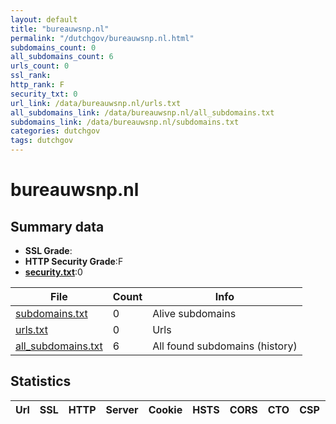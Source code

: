 ```yaml
---
layout: default
title: "bureauwsnp.nl"
permalink: "/dutchgov/bureauwsnp.nl.html"
subdomains_count: 0
all_subdomains_count: 6
urls_count: 0
ssl_rank: 
http_rank: F
security_txt: 0
url_link: /data/bureauwsnp.nl/urls.txt
all_subdomains_link: /data/bureauwsnp.nl/all_subdomains.txt
subdomains_link: /data/bureauwsnp.nl/subdomains.txt
categories: dutchgov
tags: dutchgov
---
```



# bureauwsnp.nl
## Summary data


 - **SSL Grade**:
 - **HTTP Security Grade**:F
 - **[security.txt](https://www.digitaleoverheid.nl/nieuws/standaard-security-txt-nu-verplicht-voor-overheid/)**:0


| File       | Count | Info |
|------------|-------|------|
|[subdomains.txt](/DutchGovScope/data/bureauwsnp.nl/subdomains.txt)|0|Alive subdomains|
|[urls.txt](/DutchGovScope/data/bureauwsnp.nl/urls.txt)|0|Urls|
|[all_subdomains.txt](/DutchGovScope/data/bureauwsnp.nl/all_subdomains.txt)|6|All found subdomains (history)|


## Statistics


| Url | SSL | HTTP | Server | Cookie | HSTS | CORS | CTO | CSP | XFO | XXP | RP |FP| Tech |Title |
|--------|-------|-------|------|------|------|------|------|------|------|------|------|------|------|------|

